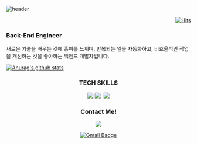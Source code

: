 ![header](https://capsule-render.vercel.app/api?type=wave&color=auto&height=300&section=header&text=안녕하세요😄&fontSize=90)


<div align=right>
  
[![Hits](https://hits.seeyoufarm.com/api/count/incr/badge.svg?url=https%3A%2F%2Fgithub.com%2FMin-Ch&count_bg=%2379C83D&title_bg=%23555555&icon=&icon_color=%23E7E7E7&title=hits&edge_flat=false)](https://hits.seeyoufarm.com)
  
</div>
  
### Back-End Engineer

새로운 기술을 배우는 것에 흥미를 느끼며, 
반복되는 일을 자동화하고, 비효율적인 작업을
개선하는 것을 좋아하는 백엔드 개발자입니다.

[![Anurag's github stats](https://github-readme-stats.vercel.app/api?username=Min-Ch)](https://github.com/anuraghazra/github-readme-stats)


<h3 align="center">TECH SKILLS</h3>
<div align=center>
<img src="https://img.shields.io/badge/Python-3776AB?style=flat-square&logo=Python&logoColor=white"/></a>
<img src="https://img.shields.io/badge/Django-092E20?style=flat-square&logo=Django&logoColor=white"/></a>&nbsp 
<img src="https://img.shields.io/badge/MySQL-4479A1?style=flat-square&logo=MySQL&logoColor=white"/></a></br>
</div>

<h3 align="center">Contact Me!</h3>
<div align=center>
<a href="https://velog.io/@cmin95"><img src="https://img.shields.io/badge/Tech%20Blog-11B48A?style=flat-square&logo=Vimeo&logoColor=white&link=https://velog.io/@cmin95"/></a>

  [![Gmail Badge](https://img.shields.io/badge/-Gmail-d14836?style=flat-square&logo=Gmail&logoColor=white&link=mailto:cm9542@gmail.com)](mailto:cm9542@gmail.com)

</div>

<!--
**Min-Ch/Min-Ch** is a ✨ _special_ ✨ repository because its `README.md` (this file) appears on your GitHub profile.

Here are some ideas to get you started:

- 🔭 I’m currently working on ...
- 🌱 I’m currently learning ...
- 👯 I’m looking to collaborate on ...
- 🤔 I’m looking for help with ...
- 💬 Ask me about ...
- 📫 How to reach me: ...
- 😄 Pronouns: ...
- ⚡ Fun fact: ...
-->
